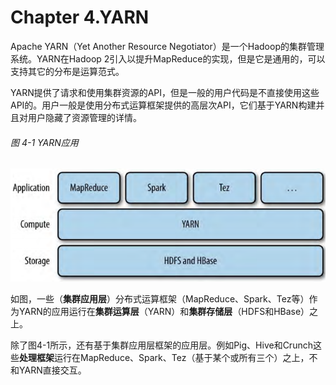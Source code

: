 # Chapter 4.YARN

Apache YARN（Yet Another Resource Negotiator）是一个Hadoop的集群管理系统。YARN在Hadoop 2引入以提升MapReduce的实现，但是它是通用的，可以支持其它的分布是运算范式。

YARN提供了请求和使用集群资源的API，但是一般的用户代码是不直接使用这些API的。用户一般是使用分布式运算框架提供的高层次API，它们基于YARN构建并且对用户隐藏了资源管理的详情。

###### 图 4-1 YARN应用

![](/assets/yarnapps.png)

如图，一些（**集群应用层**）分布式运算框架（MapReduce、Spark、Tez等）作为YARN的应用运行在**集群运算层**（YARN）和**集群存储层**（HDFS和HBase）之上。

除了图4-1所示，还有基于集群应用层框架的应用层。例如Pig、Hive和Crunch这些**处理框架**运行在MapReduce、Spark、Tez（基于某个或所有三个）之上，不和YARN直接交互。

